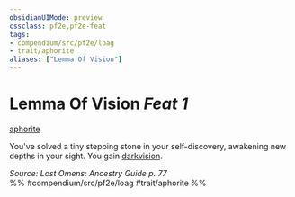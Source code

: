```yaml
---
obsidianUIMode: preview
cssclass: pf2e,pf2e-feat
tags:
- compendium/src/pf2e/loag
- trait/aphorite
aliases: ["Lemma Of Vision"]
---
```

# Lemma Of Vision  *Feat 1*  
[aphorite](../../rules/traits/aphorite-loag.md)  


You've solved a tiny stepping stone in your self-discovery, awakening new depths in your sight. You gain [darkvision](../../rules/abilities/darkvision.md).

*Source: Lost Omens: Ancestry Guide p. 77*  
%% #compendium/src/pf2e/loag #trait/aphorite %%